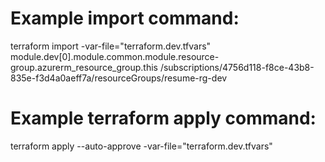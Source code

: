# Example import command:

terraform import -var-file="terraform.dev.tfvars" module.dev[0].module.common.module.resource-group.azurerm_resource_group.this /subscriptions/4756d118-f8ce-43b8-835e-f3d4a0aeff7a/resourceGroups/resume-rg-dev

# Example terraform apply command:

terraform apply --auto-approve -var-file="terraform.dev.tfvars" 